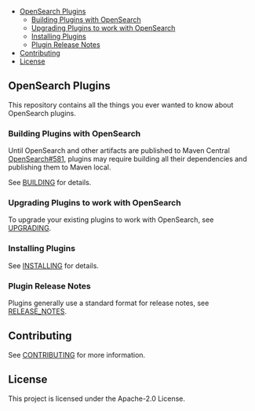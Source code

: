 - [OpenSearch Plugins](#opensearch-plugins)
    - [Building Plugins with OpenSearch](#building-plugins-with-opensearch)
    - [Upgrading Plugins to work with OpenSearch](#upgrading-plugins-to-work-with-opensearch)
    - [Installing Plugins](#installing-plugins)
    - [Plugin Release Notes](#plugin-release-notes)
- [Contributing](#contributing)
- [License](#license)

## OpenSearch Plugins

This repository contains all the things you ever wanted to know about OpenSearch plugins.

### Building Plugins with OpenSearch

Until OpenSearch and other artifacts are published to Maven Central [OpenSearch#581](https://github.com/opensearch-project/OpenSearch/issues/581), plugins may require building all their dependencies and publishing them to Maven local.

See [BUILDING](BUILDING.md) for details.

### Upgrading Plugins to work with OpenSearch

To upgrade your existing plugins to work with OpenSearch, see [UPGRADING](./UPGRADING.md).

### Installing Plugins

See [INSTALLING](INSTALLING.md) for details.

### Plugin Release Notes

Plugins generally use a standard format for release notes, see [RELEASE_NOTES](./RELEASE_NOTES.md).

## Contributing

See [CONTRIBUTING](CONTRIBUTING.md#security-issue-notifications) for more information.

## License

This project is licensed under the Apache-2.0 License.
